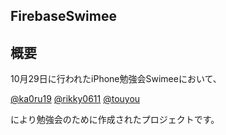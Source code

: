 ## FirebaseSwimee

## 概要
10月29日に行われたiPhone勉強会Swimeeにおいて、

[@ka0ru19](https://github.com/ka0ru19)
[@rikky0611](https://github.com/rikky0611)
[@touyou](https://github.com/touyou)

により勉強会のために作成されたプロジェクトです。
